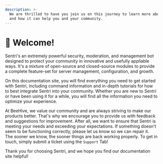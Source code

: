 ```yaml
---
description: >-
  We are thrilled to have you join us on this journey to learn more about Sentri
  and how it can help you and your community.
---
```


# 👋 Welcome!

Sentri's an extremely powerful security, moderation, and management bot designed to protect your community in innovative and usefully appliable ways. It's a mixture of open-source and closed-source modules to provide a complete feature-set for server management, configuration, and growth.&#x20;

On this documentation site, you will find everything you need to get started with Sentri, including command information and in-depth tutorials for how to best integrate Sentri into your community. Whether you are new to Sentri or have been using it for a while, you will find all the information you need to optimize your experience.

At BeeHive, we value our community and are always striving to make our products better. That's why we encourage you to provide us with feedback and suggestions for improvement. After all, we want to ensure that Sentri is meeting your needs and exceeding your expectations. If something doesn't seem to be functioning correctly, please let us know so we can repair it. The sooner we know, the sooner things are back working properly. To get in touch, simply submit a ticket using the `Support` Tab!

Thank you for choosing Sentri, and we hope you find our documentation site helpful!
